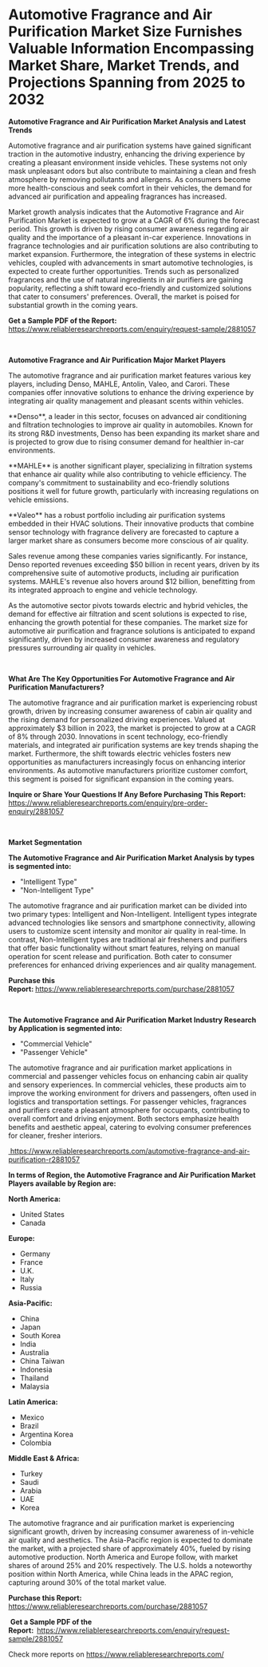 <p><h1>Automotive Fragrance and Air Purification Market Size Furnishes Valuable Information Encompassing Market Share, Market Trends, and Projections Spanning from 2025 to 2032</h1></p><p><strong>Automotive Fragrance and Air Purification Market Analysis and Latest Trends</strong></p>
<p><p>Automotive fragrance and air purification systems have gained significant traction in the automotive industry, enhancing the driving experience by creating a pleasant environment inside vehicles. These systems not only mask unpleasant odors but also contribute to maintaining a clean and fresh atmosphere by removing pollutants and allergens. As consumers become more health-conscious and seek comfort in their vehicles, the demand for advanced air purification and appealing fragrances has increased.</p><p>Market growth analysis indicates that the Automotive Fragrance and Air Purification Market is expected to grow at a CAGR of 6% during the forecast period. This growth is driven by rising consumer awareness regarding air quality and the importance of a pleasant in-car experience. Innovations in fragrance technologies and air purification solutions are also contributing to market expansion. Furthermore, the integration of these systems in electric vehicles, coupled with advancements in smart automotive technologies, is expected to create further opportunities. Trends such as personalized fragrances and the use of natural ingredients in air purifiers are gaining popularity, reflecting a shift toward eco-friendly and customized solutions that cater to consumers' preferences. Overall, the market is poised for substantial growth in the coming years.</p></p>
<p><strong>Get a Sample PDF of the Report:&nbsp;</strong> <a href="https://www.reliableresearchreports.com/enquiry/request-sample/2881057?utm_campaign=1558&utm_medium=2&utm_source=Github&utm_content=ia&utm_term=12032025&utm_id=automotive-fragrance-and-air-purification">https://www.reliableresearchreports.com/enquiry/request-sample/2881057</a></p>
<p>&nbsp;</p>
<p><strong>Automotive Fragrance and Air Purification Major Market Players</strong></p>
<p><p>The automotive fragrance and air purification market features various key players, including Denso, MAHLE, Antolin, Valeo, and Carori. These companies offer innovative solutions to enhance the driving experience by integrating air quality management and pleasant scents within vehicles.</p><p>**Denso**, a leader in this sector, focuses on advanced air conditioning and filtration technologies to improve air quality in automobiles. Known for its strong R&D investments, Denso has been expanding its market share and is projected to grow due to rising consumer demand for healthier in-car environments. </p><p>**MAHLE** is another significant player, specializing in filtration systems that enhance air quality while also contributing to vehicle efficiency. The company's commitment to sustainability and eco-friendly solutions positions it well for future growth, particularly with increasing regulations on vehicle emissions.</p><p>**Valeo** has a robust portfolio including air purification systems embedded in their HVAC solutions. Their innovative products that combine sensor technology with fragrance delivery are forecasted to capture a larger market share as consumers become more conscious of air quality.</p><p>Sales revenue among these companies varies significantly. For instance, Denso reported revenues exceeding $50 billion in recent years, driven by its comprehensive suite of automotive products, including air purification systems. MAHLE's revenue also hovers around $12 billion, benefitting from its integrated approach to engine and vehicle technology.</p><p>As the automotive sector pivots towards electric and hybrid vehicles, the demand for effective air filtration and scent solutions is expected to rise, enhancing the growth potential for these companies. The market size for automotive air purification and fragrance solutions is anticipated to expand significantly, driven by increased consumer awareness and regulatory pressures surrounding air quality in vehicles.</p></p>
<p>&nbsp;</p>
<p><strong>What Are The Key Opportunities For Automotive Fragrance and Air Purification Manufacturers?</strong></p>
<p><p>The automotive fragrance and air purification market is experiencing robust growth, driven by increasing consumer awareness of cabin air quality and the rising demand for personalized driving experiences. Valued at approximately $3 billion in 2023, the market is projected to grow at a CAGR of 8% through 2030. Innovations in scent technology, eco-friendly materials, and integrated air purification systems are key trends shaping the market. Furthermore, the shift towards electric vehicles fosters new opportunities as manufacturers increasingly focus on enhancing interior environments. As automotive manufacturers prioritize customer comfort, this segment is poised for significant expansion in the coming years.</p></p>
<p><strong>Inquire or Share Your Questions If Any Before Purchasing This Report:</strong> <a href="https://www.reliableresearchreports.com/enquiry/pre-order-enquiry/2881057?utm_campaign=1558&utm_medium=2&utm_source=Github&utm_content=ia&utm_term=12032025&utm_id=automotive-fragrance-and-air-purification">https://www.reliableresearchreports.com/enquiry/pre-order-enquiry/2881057</a></p>
<p>&nbsp;</p>
<p><strong>Market Segmentation</strong></p>
<p><strong>The Automotive Fragrance and Air Purification Market Analysis by types is segmented into:</strong></p>
<p><ul><li>"Intelligent Type"</li><li>"Non-Intelligent Type"</li></ul></p>
<p><p>The automotive fragrance and air purification market can be divided into two primary types: Intelligent and Non-Intelligent. Intelligent types integrate advanced technologies like sensors and smartphone connectivity, allowing users to customize scent intensity and monitor air quality in real-time. In contrast, Non-Intelligent types are traditional air fresheners and purifiers that offer basic functionality without smart features, relying on manual operation for scent release and purification. Both cater to consumer preferences for enhanced driving experiences and air quality management.</p></p>
<p><strong>Purchase this Report:&nbsp;</strong><a href="https://www.reliableresearchreports.com/purchase/2881057?utm_campaign=1558&utm_medium=2&utm_source=Github&utm_content=ia&utm_term=12032025&utm_id=automotive-fragrance-and-air-purification">https://www.reliableresearchreports.com/purchase/2881057</a></p>
<p>&nbsp;</p>
<p><strong>The Automotive Fragrance and Air Purification Market Industry Research by Application is segmented into:</strong></p>
<p><ul><li>"Commercial Vehicle"</li><li>"Passenger Vehicle"</li></ul></p>
<p><p>The automotive fragrance and air purification market applications in commercial and passenger vehicles focus on enhancing cabin air quality and sensory experiences. In commercial vehicles, these products aim to improve the working environment for drivers and passengers, often used in logistics and transportation settings. For passenger vehicles, fragrances and purifiers create a pleasant atmosphere for occupants, contributing to overall comfort and driving enjoyment. Both sectors emphasize health benefits and aesthetic appeal, catering to evolving consumer preferences for cleaner, fresher interiors.</p></p>
<p><a href="https://www.reliableresearchreports.com/automotive-fragrance-and-air-purification-r2881057?utm_campaign=1558&utm_medium=2&utm_source=Github&utm_content=ia&utm_term=12032025&utm_id=automotive-fragrance-and-air-purification">&nbsp;https://www.reliableresearchreports.com/automotive-fragrance-and-air-purification-r2881057</a></p>
<p><strong>In terms of Region, the Automotive Fragrance and Air Purification Market Players available by Region are:</strong></p>
<p>
    <p> <strong> North America: </strong>
        <ul>
            <li>United States</li>
            <li>Canada</li>
        </ul>
        </p> 
    <p> <strong> Europe: </strong>
        <ul>
            <li>Germany</li>
            <li>France</li>
            <li>U.K.</li>
            <li>Italy</li>
            <li>Russia</li>
        </ul>
        </p> 
    <p> <strong> Asia-Pacific: </strong>
        <ul>
            <li>China</li>
            <li>Japan</li>
            <li>South Korea</li>
            <li>India</li>
            <li>Australia</li>
            <li>China Taiwan</li>
            <li>Indonesia</li>
            <li>Thailand</li>
            <li>Malaysia</li>
        </ul>
        </p> 
    <p> <strong> Latin America: </strong>
        <ul>
            <li>Mexico</li>
            <li>Brazil</li>
            <li>Argentina Korea</li>
            <li>Colombia</li>
        </ul>
        </p> 
    <p> <strong> Middle East & Africa: </strong>
        <ul>
            <li>Turkey</li>
            <li>Saudi</li>
            <li>Arabia</li>
            <li>UAE</li>
            <li>Korea</li>
        </ul>
    </p>
    </p>
<p><p>The automotive fragrance and air purification market is experiencing significant growth, driven by increasing consumer awareness of in-vehicle air quality and aesthetics. The Asia-Pacific region is expected to dominate the market, with a projected share of approximately 40%, fueled by rising automotive production. North America and Europe follow, with market shares of around 25% and 20% respectively. The U.S. holds a noteworthy position within North America, while China leads in the APAC region, capturing around 30% of the total market value.</p></p>
<p><strong>Purchase this Report: </strong><a href="https://www.reliableresearchreports.com/purchase/2881057?utm_campaign=1558&utm_medium=2&utm_source=Github&utm_content=ia&utm_term=12032025&utm_id=automotive-fragrance-and-air-purification">https://www.reliableresearchreports.com/purchase/2881057</a></p>
<p>&nbsp;<strong>Get a Sample PDF of the Report:&nbsp;&nbsp;</strong><a href="https://www.reliableresearchreports.com/enquiry/request-sample/2881057?utm_campaign=1558&utm_medium=2&utm_source=Github&utm_content=ia&utm_term=12032025&utm_id=automotive-fragrance-and-air-purification">https://www.reliableresearchreports.com/enquiry/request-sample/2881057</a></p>
<p><strong></strong></p>
<p>Check more reports on <a href="https://www.reliableresearchreports.com/?utm_campaign=1558&utm_medium=2&utm_source=Github&utm_content=ia&utm_term=12032025&utm_id=automotive-fragrance-and-air-purification">https://www.reliableresearchreports.com/</a></p>